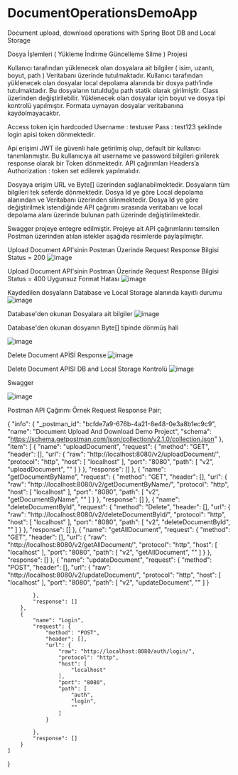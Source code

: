 # DocumentOperationsDemoApp
Document upload, download operations with Spring Boot DB and Local Storage

Dosya İşlemleri ( Yükleme İndirme Güncelleme Silme ) Projesi

Kullanıcı tarafından yüklenecek olan dosyalara ait bilgiler ( isim, uzantı, boyut, path ) Veritabanı üzerinde tutulmaktadır. 
Kullanıcı tarafından yüklenecek olan dosyalar local depolama alanında bir dosya path’inde tutulmaktadır. Bu dosyaların tutulduğu path statik olarak girilmiştir. Class üzerinden değiştirilebilir.
Yüklenecek olan dosyalar için boyut ve dosya tipi kontrolü yapılmıştır. Formata uymayan dosyalar veritabanına kaydolmayacaktır. 

Access token için hardcoded
 Username : testuser
 Pass : test123
şeklinde login apisi token dönmektedir. 

Api erişimi JWT ile güvenli hale getirilmiş olup, default bir kullanıcı tanımlanmıştır. Bu kullanıcıya ait username ve password bilgileri girilerek response olarak bir Token dönmektedir.  API çağırımları Headers’a Authorization : token set edilerek yapılmalıdır. 

Dosyaya erişim URL ve Byte[] üzerinden sağlanabilmektedir. 
Dosyaların tüm bilgileri tek seferde dönmektedir.
Dosya Id ye göre Local depolama alanından ve Veritabanı üzerinden silinmektedir.
Dosya Id ye göre değiştirilmek istendiğinde API çağırımı sırasında veritabanı ve local depolama  alanı üzerinde bulunan path üzerinde değiştirilmektedir.

Swagger projeye entegre edilmiştir.
Projeye ait API çağırımlarını temsilen Postman üzerinden atılan istekler aşağıda resimlerde paylaşılmıştır.


Upload Document API'sinin Postman Üzerinde Request Response Bilgisi Status = 200
![image](https://github.com/mcanyilmaz/DocumentOperationsDemoApp/assets/26096319/346e615f-6c6e-4fce-86e2-380717569883)

Upload Document API'sinin Postman Üzerinde Request Response Bilgisi Status = 400 Uygunsuz Format Hatası
![image](https://github.com/mcanyilmaz/DocumentOperationsDemoApp/assets/26096319/beb8af78-77c3-48d1-b6b7-7e33dbf574e3)

Kaydedilen dosyaların Database ve Local Storage alanında kayıtlı durumu
![image](https://github.com/mcanyilmaz/DocumentOperationsDemoApp/assets/26096319/8ff78b39-bb5a-475c-8be7-c0629203c594)

Database'den okunan Dosyalara ait bilgiler
![image](https://github.com/mcanyilmaz/DocumentOperationsDemoApp/assets/26096319/a7043cc7-02d7-4c0d-931a-b663d9308d7b)

Database'den okunan dosyanın Byte[] tipinde dönmüş hali

![image](https://github.com/mcanyilmaz/DocumentOperationsDemoApp/assets/26096319/c2adac73-f6a5-414c-b95e-eb45798bcbec)

Delete Document APİSİ Response
![image](https://github.com/mcanyilmaz/DocumentOperationsDemoApp/assets/26096319/a834e65d-4f31-4d22-8272-3c3ef16bdf20)

Delete Document APISI DB and Local Storage Kontrolü
![image](https://github.com/mcanyilmaz/DocumentOperationsDemoApp/assets/26096319/fa6dd8cc-f573-4f28-8a16-e616fc21d9f3)

Swagger 

![image](https://github.com/mcanyilmaz/DocumentOperationsDemoApp/assets/26096319/e503352a-86ea-4e22-be72-70d96164be08)


Postman API Çağırımı Örnek Request Response Pair;




{
	"info": {
		"_postman_id": "bcfde7a9-676b-4a21-8e48-0e3a8b1ec9c9",
		"name": "Document Upload And Download Demo Project",
		"schema": "https://schema.getpostman.com/json/collection/v2.1.0/collection.json"
	},
	"item": [
		{
			"name": "uploadDocument",
			"request": {
				"method": "GET",
				"header": [],
				"url": {
					"raw": "http://localhost:8080/v2/uploadDocument/",
					"protocol": "http",
					"host": [
						"localhost"
					],
					"port": "8080",
					"path": [
						"v2",
						"uploadDocument",
						""
					]
				}
			},
			"response": []
		},
		{
			"name": "getDocumentByName",
			"request": {
				"method": "GET",
				"header": [],
				"url": {
					"raw": "http://localhost:8080/v2/getDocumentByName/",
					"protocol": "http",
					"host": [
						"localhost"
					],
					"port": "8080",
					"path": [
						"v2",
						"getDocumentByName",
						""
					]
				}
			},
			"response": []
		},
		{
			"name": "deleteDocumentById",
			"request": {
				"method": "Delete",
				"header": [],
				"url": {
					"raw": "http://localhost:8080/v2/deleteDocumentById/",
					"protocol": "http",
					"host": [
						"localhost"
					],
					"port": "8080",
					"path": [
						"v2",
						"deleteDocumentById",
						""
					]
				}
			},
			"response": []
		},
		{
			"name": "getAllDocument",
			"request": {
				"method": "GET",
				"header": [],
				"url": {
					"raw": "http://localhost:8080/v2/getAllDocument/",
					"protocol": "http",
					"host": [
						"localhost"
					],
					"port": "8080",
					"path": [
						"v2",
						"getAllDocument",
						""
					]
				}
			},
			"response": []
		},
		{
			"name": "updateDocument",
			"request": {
				"method": "POST",
				"header": [],
				"url": {
					"raw": "http://localhost:8080/v2/updateDocument/",
					"protocol": "http",
					"host": [
						"localhost"
					],
					"port": "8080",
					"path": [
						"v2",
						"updateDocument",
						""
					]
				}

			},
			"response": []
		},
		{
			"name": "Login",
			"request": {
				"method": "POST",
				"header": [],
				"url": {
					"raw": "http://localhost:8080/auth/login/",
					"protocol": "http",
					"host": [
						"localhost"
					],
					"port": "8080",
					"path": [
						"auth",
						"login",
						""
					]
				}

			},
			"response": []
		}
	]
}


